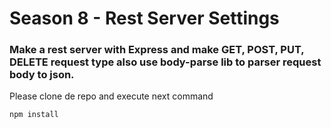 # Season 8 - Rest Server Settings
### Make a rest server with Express and make GET, POST, PUT, DELETE request type also use body-parse lib to parser request body to json.

Please clone de repo and execute next command

```
npm install
```